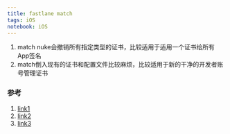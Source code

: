 ```yaml
---
title: fastlane match
tags: iOS
notebook: iOS
---
```


1. match nuke会撤销所有指定类型的证书，比较适用于适用一个证书给所有App签名
2. match倒入现有的证书和配置文件比较麻烦，比较适用于新的干净的开发者账号管理证书

### 参考

1. [link1](https://juejin.cn/post/6844903726524661767)
2. [link2](https://zhuanlan.zhihu.com/p/32840597)
3. [link3](https://zrocky.com/2018/09/how-to-use-fastlane-match/)
